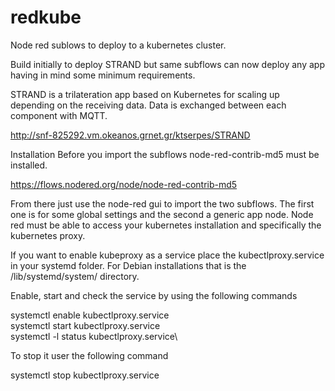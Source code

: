 # redkube
Node red sublows to deploy to a kubernetes cluster.

Build initially to deploy STRAND but same subflows can now deploy any app having in mind some minimum requirements.

STRAND is a trilateration app based on Kubernetes for scaling up depending on the receiving data.
Data is exchanged between each component with MQTT.

http://snf-825292.vm.okeanos.grnet.gr/ktserpes/STRAND

Installation
Before you import the subflows node-red-contrib-md5 must be installed.

https://flows.nodered.org/node/node-red-contrib-md5

From there just use the node-red gui to import the two subflows.
The first one is for some global settings and the second a generic app node.
Node red must be able to access your kubernetes installation and specifically the kubernetes proxy.

If you want to enable kubeproxy as a service place the kubectlproxy.service in your systemd folder.
For Debian installations that is the /lib/systemd/system/ directory.

Enable, start and check the service by using the following commands

systemctl enable kubectlproxy.service\
systemctl start kubectlproxy.service\
systemctl -l status kubectlproxy.service\

To stop it user the following command

systemctl stop kubectlproxy.service
